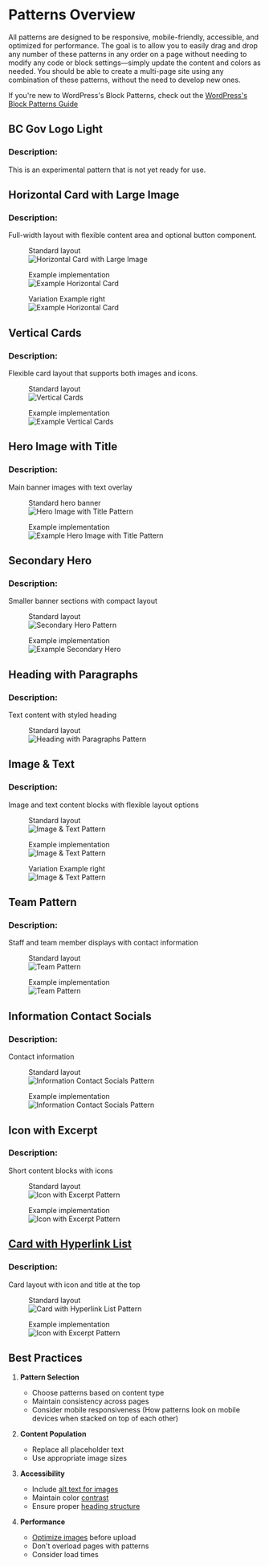 # Patterns Overview

All patterns are designed to be responsive, mobile-friendly, accessible, and optimized for performance. The goal is to allow you to easily drag and drop any number of these patterns in any order on a page without needing to modify any code or block settings—simply update the content and colors as needed.  You should be able to create a multi-page site using any combination of these patterns, without the need to develop new ones.

If you're new to WordPress's Block Patterns, check out the [WordPress's Block Patterns Guide](https://wordpress.com/support/wordpress-editor/block-pattern/)

<div class="pattern-card">
    <h2>BC Gov Logo Light</h2>
    <h3>Description:</h3>
    <p>This is an experimental pattern that is not yet ready for use.</p>
</div>

<div class="pattern-card">
    <h2>Horizontal Card with Large Image</h2>
    <h3>Description:</h3>
    <p>Full-width layout with flexible content area and optional button component.</p>
    <figure class="image-caption">
        <figcaption>Standard layout</figcaption>
        <img src="/images/patterns/dswp-horizontal-card-large-img.png" alt="Horizontal Card with Large Image">
    </figure>
    <figure class="image-caption">
        <figcaption>Example implementation</figcaption>
        <img src="/images/patterns/example-use-horizontal-card-large-img.png" alt="Example Horizontal Card">
    </figure>
    <figure class="image-caption">
        <figcaption>Variation Example right</figcaption>
        <img src="/images/patterns/example-use-horizontal-card-large-image-right.png" alt="Example Horizontal Card">
    </figure>    
</div>

<div class="pattern-card">
    <h2>Vertical Cards</h2>
    <h3>Description:</h3>
    <p>Flexible card layout that supports both images and icons.</p> 
    <figure class="image-caption">
        <figcaption>Standard layout</figcaption>
        <img src="/images/patterns/dswp-vertical-cards-with-icon.png" alt="Vertical Cards">
    </figure>
    <figure class="image-caption">
        <figcaption>Example implementation</figcaption>
        <img src="/images/patterns/example-use-vertical-cards-with-icon.png" alt="Example Vertical Cards">
    </figure>
</div>

<div class="pattern-card">
    <h2>Hero Image with Title</h2>
    <h3>Description:</h3>
    <p>Main banner images with text overlay</p>
    <figure class="image-caption">
        <figcaption>Standard hero banner</figcaption>
        <img src="/images/patterns/dswp-hero-image-with-title.png" alt="Hero Image with Title Pattern">
    </figure>
    <figure class="image-caption">
        <figcaption>Example implementation</figcaption>
        <img src="/images/patterns/example-use-hero-image-with-title.png" alt="Example Hero Image with Title Pattern">
    </figure>
</div>

<div class="pattern-card">
    <h2>Secondary Hero</h2>
    <h3>Description:</h3>
    <p>Smaller banner sections with compact layout</p>
    <figure class="image-caption">
        <figcaption>Standard layout</figcaption>
        <img src="/images/patterns/dswp-secondary-hero-image-with-title.png" alt="Secondary Hero Pattern">
    </figure>
    <figure class="image-caption">
        <figcaption>Example implementation</figcaption>
        <img src="/images/patterns/example-use-secondary-hero-image-with-title.png" alt="Example Secondary Hero">
    </figure>
</div>

<div class="pattern-card">
    <h2>Heading with Paragraphs</h2>
    <h3>Description:</h3>
    <p>Text content with styled heading</p>
    <figure class="image-caption">
        <figcaption>Standard layout</figcaption>
        <img src="/images/patterns/dswp-heading-with-paragraphs.png" alt="Heading with Paragraphs Pattern">
    </figure>
</div>

<div class="pattern-card">
    <h2>Image & Text</h2>
    <h3>Description:</h3>
    <p>Image and text content blocks with flexible layout options</p>
    <figure class="image-caption">
        <figcaption>Standard layout</figcaption>
        <img src="/images/patterns/dswp-image-text.png" alt="Image & Text Pattern">
    </figure>
    <figure class="image-caption">
        <figcaption>Example implementation</figcaption>
        <img src="/images/patterns/example-use-image-text.png" alt="Image & Text Pattern">
    </figure>
    <figure class="image-caption">
        <figcaption>Variation Example right</figcaption>
        <img src="/images/patterns/example-use-image-text-right.png" alt="Image & Text Pattern">
    </figure>
</div>

<div class="pattern-card">
    <h2>Team Pattern</h2>
    <h3>Description:</h3>
    <p>Staff and team member displays with contact information</p>
    <figure class="image-caption">
        <figcaption>Standard layout</figcaption>
        <img src="/images/patterns/dswp-team-pattern.png" alt="Team Pattern">
    </figure>
    <figure class="image-caption">
        <figcaption>Example implementation</figcaption>
        <img src="/images/patterns/example-use-team.png" alt="Team Pattern">
    </figure>
</div>

<div class="pattern-card">
    <h2>Information Contact Socials</h2>
    <h3>Description:</h3>
    <p>Contact information</p>
    <figure class="image-caption">
        <figcaption>Standard layout</figcaption>
        <img src="/images/patterns/dswp-information-contact-socials.png" alt="Information Contact Socials Pattern">
    </figure>
    <figure class="image-caption">
        <figcaption>Example implementation</figcaption>
        <img src="/images/patterns/example-use-contact-socials.png" alt="Information Contact Socials Pattern">
    </figure>
</div>

<div class="pattern-card">
    <h2>Icon with Excerpt</h2>
    <h3>Description:</h3>
    <p>Short content blocks with icons</p>
    <figure class="image-caption">
        <figcaption>Standard layout</figcaption>
        <img src="/images/patterns/dswp-icon-with-excerpt.png" alt="Icon with Excerpt Pattern">
    </figure>
    <figure class="image-caption">
        <figcaption>Example implementation</figcaption>
        <img src="/images/patterns/example-use-icon-with-excerpt.png" alt="Icon with Excerpt Pattern">
    </figure>    
</div>

<div class="pattern-card">
  <div class="pattern-card-content">
    <h2><a href='/design-system-wordpress-theme/guide/SiteEditor/Patterns/DSWPCardWithHyperLinkList.html'>Card with Hyperlink List</a></h2> 
    <h3>Description:</h3>
    <p>Card layout with icon and title at the top</p>
    <figure class="image-caption">
        <figcaption>Standard layout</figcaption>
        <img src="/images/patterns/dswp-card-with-hyperlink-list.png" alt="Card with Hyperlink List Pattern">
    </figure>
    <figure class="image-caption">
        <figcaption>Example implementation</figcaption>
        <img src="/images/patterns/example-use-card-with-hyperlink-list.png" alt="Icon with Excerpt Pattern">
    </figure> 
  </div>
</div>

## Best Practices

1. **Pattern Selection**
   - Choose patterns based on content type
   - Maintain consistency across pages
   - Consider mobile responsiveness (How patterns look on mobile devices when stacked on top of each other)

2. **Content Population**
   - Replace all placeholder text
   - Use appropriate image sizes

3. **Accessibility**
   - Include [alt text for images](https://www.w3.org/TR/WCAG20-TECHS/H37.html)
   - Maintain color [contrast](https://www.w3.org/WAI/WCAG22/Understanding/contrast-minimum.html)
   - Ensure proper [heading structure](https://www.w3.org/WAI/tutorials/page-structure/headings/)

4. **Performance**
   - [Optimize images](https://wordpress.com/support/media/image-optimization/) before upload
   - Don't overload pages with patterns
   - Consider load times





